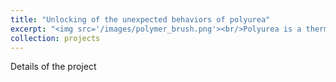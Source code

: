 ```yaml
---
title: "Unlocking of the unexpected behaviors of polyurea"
excerpt: "<img src='/images/polymer_brush.png'><br/>Polyurea is a thermoplastic elastomer with excellent resistance to impact and shock."
collection: projects
---
```


Details of the project
